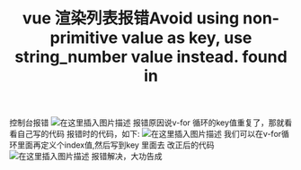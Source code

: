 ﻿---
title: vue 渲染列表报错Avoid using non-primitive value as key, use string_number value instead.  found in
tags: 
- vue
categories:
- vue
---
控制台报错
![在这里插入图片描述](https://img-blog.csdnimg.cn/20200622141909928.png)
报错原因说v-for 循环的key值重复了，那就看看自己写的代码
报错时的代码，如下:
![在这里插入图片描述](https://img-blog.csdnimg.cn/20200622142203810.png)
我们可以在v-for循环里面再定义个index值,然后写到key 里面去
改正后的代码
![在这里插入图片描述](https://img-blog.csdnimg.cn/20200622142345226.png)
报错解决，大功告成
